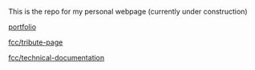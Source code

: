 This is the repo for my personal webpage (currently under construction)

[portfolio](./portfolio/index.html)

[fcc/tribute-page](./fcc/tribute-page/index.html)

[fcc/technical-documentation](./fcc/technical-documentation/index.html)

